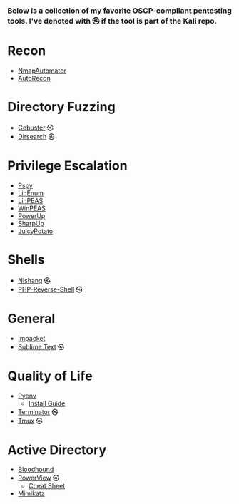 ### Below is a collection of my favorite OSCP-compliant pentesting tools. I've denoted with ㉿ if the tool is part of the Kali repo.

# Recon
* [NmapAutomator](https://github.com/21y4d/nmapAutomator)
* [AutoRecon](https://github.com/Tib3rius/AutoRecon)

# Directory Fuzzing
* [Gobuster](https://github.com/OJ/gobuster) ㉿
* [Dirsearch](https://github.com/maurosoria/dirsearch) ㉿

# Privilege Escalation
* [Pspy](https://github.com/DominicBreuker/pspy)
* [LinEnum](https://github.com/rebootuser/LinEnum)
* [LinPEAS](https://github.com/carlospolop/privilege-escalation-awesome-scripts-suite/tree/master/linPEAS)
* [WinPEAS](https://github.com/carlospolop/privilege-escalation-awesome-scripts-suite/tree/master/winPEAS)
* [PowerUp](https://github.com/PowerShellEmpire/PowerTools/blob/master/PowerUp/PowerUp.ps1)
* [SharpUp](https://github.com/GhostPack/SharpUp)
* [JuicyPotato](https://github.com/ohpe/juicy-potato)

# Shells
* [Nishang](https://github.com/samratashok/nishang/blob/master/Shells/Invoke-PowerShellTcp.ps1) ㉿
* [PHP-Reverse-Shell](https://github.com/pentestmonkey/php-reverse-shell/blob/master/php-reverse-shell.php) ㉿

# General 
* [Impacket](https://github.com/SecureAuthCorp/impacket)
* [Sublime Text](https://www.sublimetext.com/docs/linux_repositories.html) ㉿

# Quality of Life
* [Pyenv](https://github.com/pyenv/pyenv)
  * [Install Guide](https://www.kali.org/docs/general-use/using-eol-python-versions/)
* [Terminator](https://github.com/gnome-terminator/terminator) ㉿
* [Tmux](https://github.com/tmux/tmux/wiki) ㉿

# Active Directory
* [Bloodhound](https://github.com/BloodHoundAD/BloodHound)
* [PowerView](https://github.com/PowerShellMafia/PowerSploit/blob/master/Recon/PowerView.ps1) ㉿
  * [Cheat Sheet](https://gist.github.com/HarmJ0y/184f9822b195c52dd50c379ed3117993)
* [Mimikatz](https://github.com/gentilkiwi/mimikatz/)

